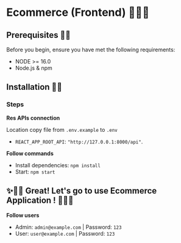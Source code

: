 # Ecommerce (Frontend)​ 🎊🎊🎊

## Prerequisites 🧨🧨

Before you begin, ensure you have met the following requirements:

- NODE >= 16.0
- Node.js & npm

## Installation 🧨🧨

### Steps


**Res APIs connection**

Location copy file from `.env.example` to `.env`
- `REACT_APP_ROOT_API`: `"http://127.0.0.1:8000/api"`.


**Follow commands**
- Install dependencies: `npm install`
- Start: `npm start`

## ✨🎉🎉 Great! Let's go to use  Ecommerce Application ! 🎉🎉✨

**Follow users**
- Admin: `admin@example.com` | Password: `123`
- User: `user@example.com` | Password: `123`
